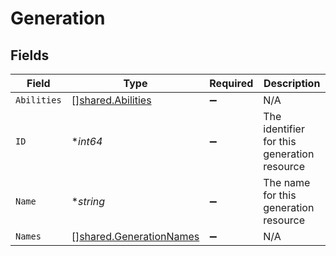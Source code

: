 # Generation


## Fields

| Field                                                              | Type                                                               | Required                                                           | Description                                                        |
| ------------------------------------------------------------------ | ------------------------------------------------------------------ | ------------------------------------------------------------------ | ------------------------------------------------------------------ |
| `Abilities`                                                        | [][shared.Abilities](../../models/shared/abilities.md)             | :heavy_minus_sign:                                                 | N/A                                                                |
| `ID`                                                               | **int64*                                                           | :heavy_minus_sign:                                                 | The identifier for this generation resource                        |
| `Name`                                                             | **string*                                                          | :heavy_minus_sign:                                                 | The name for this generation resource                              |
| `Names`                                                            | [][shared.GenerationNames](../../models/shared/generationnames.md) | :heavy_minus_sign:                                                 | N/A                                                                |